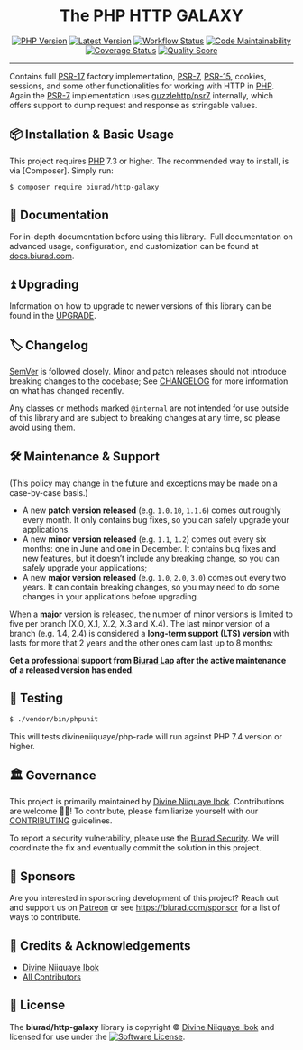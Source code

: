 <div align="center">

# The PHP HTTP GALAXY

[![PHP Version](https://img.shields.io/packagist/php-v/biurad/http-galaxy.svg?style=flat-square&colorB=%238892BF)](http://php.net)
[![Latest Version](https://img.shields.io/packagist/v/biurad/php-http-galaxy.svg?style=flat-square)](https://packagist.org/packages/biurad/php-http-galaxy)
[![Workflow Status](https://img.shields.io/github/workflow/status/biurad/php-http-galaxy/build?style=flat-square)](https://github.com/biurad/php-http-galaxy/actions?query=workflow%3Abuild)
[![Code Maintainability](https://img.shields.io/codeclimate/maintainability/biurad/php-http-galaxy?style=flat-square)](https://codeclimate.com/github/biurad/php-http-galaxy)
[![Coverage Status](https://img.shields.io/codecov/c/github/biurad/php-http-galaxy?style=flat-square)](https://codecov.io/gh/biurad/php-http-galaxy)
[![Quality Score](https://img.shields.io/scrutinizer/g/biurad/php-http-galaxy.svg?style=flat-square)](https://scrutinizer-ci.com/g/biurad/php-http-galaxy)

</div>

---

Contains full [PSR-17] factory implementation, [PSR-7], [PSR-15], cookies, sessions, and some other functionalities for working with HTTP in [PHP]. Again the [PSR-7] implementation uses [guzzlehttp/psr7] internally, which offers support to dump request and response as stringable values.

## 📦 Installation & Basic Usage

This project requires [PHP] 7.3 or higher. The recommended way to install, is via [Composer]. Simply run:

```bash
$ composer require biurad/http-galaxy
```

## 📓 Documentation

For in-depth documentation before using this library.. Full documentation on advanced usage, configuration, and customization can be found at [docs.biurad.com][docs].

## ⏫ Upgrading

Information on how to upgrade to newer versions of this library can be found in the [UPGRADE].

## 🏷️ Changelog

[SemVer](http://semver.org/) is followed closely. Minor and patch releases should not introduce breaking changes to the codebase; See [CHANGELOG] for more information on what has changed recently.

Any classes or methods marked `@internal` are not intended for use outside of this library and are subject to breaking changes at any time, so please avoid using them.

## 🛠️ Maintenance & Support

(This policy may change in the future and exceptions may be made on a case-by-case basis.)

- A new **patch version released** (e.g. `1.0.10`, `1.1.6`) comes out roughly every month. It only contains bug fixes, so you can safely upgrade your applications.
- A new **minor version released** (e.g. `1.1`, `1.2`) comes out every six months: one in June and one in December. It contains bug fixes and new features, but it doesn’t include any breaking change, so you can safely upgrade your applications;
- A new **major version released** (e.g. `1.0`, `2.0`, `3.0`) comes out every two years. It can contain breaking changes, so you may need to do some changes in your applications before upgrading.

When a **major** version is released, the number of minor versions is limited to five per branch (X.0, X.1, X.2, X.3 and X.4). The last minor version of a branch (e.g. 1.4, 2.4) is considered a **long-term support (LTS) version** with lasts for more that 2 years and the other ones cam last up to 8 months:

**Get a professional support from [Biurad Lap][] after the active maintenance of a released version has ended**.

## 🧪 Testing

```bash
$ ./vendor/bin/phpunit
```

This will tests divineniiquaye/php-rade will run against PHP 7.4 version or higher.

## 🏛️ Governance

This project is primarily maintained by [Divine Niiquaye Ibok][@divineniiquaye]. Contributions are welcome 👷‍♀️! To contribute, please familiarize yourself with our [CONTRIBUTING] guidelines.

To report a security vulnerability, please use the [Biurad Security](https://security.biurad.com). We will coordinate the fix and eventually commit the solution in this project.

## 🙌 Sponsors

Are you interested in sponsoring development of this project? Reach out and support us on [Patreon](https://www.patreon.com/biurad) or see <https://biurad.com/sponsor> for a list of ways to contribute.

## 👥 Credits & Acknowledgements

- [Divine Niiquaye Ibok][@divineniiquaye]
- [All Contributors][]

## 📄 License

The **biurad/http-galaxy** library is copyright © [Divine Niiquaye Ibok](https://divinenii.com) and licensed for use under the [![Software License](https://img.shields.io/badge/License-BSD--3-brightgreen.svg?style=flat-square)](LICENSE).

[PHP]: https://php.net
[PSR-7]: http://www.php-fig.org/psr/psr-7/
[PSR-15]: http://www.php-fig.org/psr/psr-15/
[PSR-17]: http://www.php-fig.org/psr/psr-17/
[guzzlehttp/psr7]: https://github.com/guzzlehttp/psr7
[@divineniiquaye]: https://github.com/divineniiquaye
[docs]: https://docs.biurad.com/php/http-galaxy
[commit]: https://commits.biurad.com/flight-routing.git
[UPGRADE]: UPGRADE.md
[CHANGELOG]: CHANGELOG.md
[CONTRIBUTING]: ./.github/CONTRIBUTING.md
[All Contributors]: https://github.com/divineniiquaye/php-rade/contributors
[Biurad Lap]: https://team.biurad.com
[email]: support@biurad.com
[message]: https://projects.biurad.com/message
